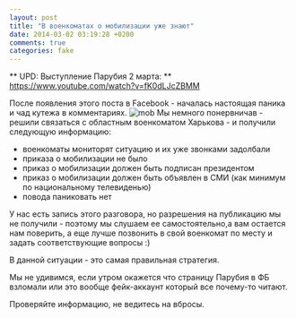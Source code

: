 ```yaml
---
layout: post
title: "В военкоматах о мобилизации уже знают"
date: 2014-03-02 03:19:28 +0200
comments: true
categories: fake
---
```

** UPD: Выступление Парубия 2 марта: ** https://www.youtube.com/watch?v=fK0dLJcZBMM

После появления этого поста в Facebook - началась настоящая паника и чад кутежа в комментариях.
![mob](http://d.pr/i/5BRh+)
Мы немного понервничав - решили связаться с областным военкоматом Харькова - и получили следующую информацию:

- военкоматы мониторят ситуацию и их уже звонками задолбали
- приказа о мобилизации не было
- приказ о мобилизации должен быть подписан президентом
- приказ о мобилизации должен быть объявлен в СМИ (как минимум по национальному телевиденью)
- повода паниковать нет

У нас есть запись этого разговора, но разрешения на публикацию мы не получили - поэтому мы слушаем ее самостоятельно,а вам остается нам поверить, а еще лучше позвонить в свой военкомат по месту и задать соответствующие вопросы :)

В данной ситуации - это самая правильная стратегия.

Мы не удивимся, если утром окажется что страницу Парубия в ФБ взломали или это вообще фейк-аккаунт который все почему-то читают.

Проверяйте информацию, не ведитесь на вбросы.
